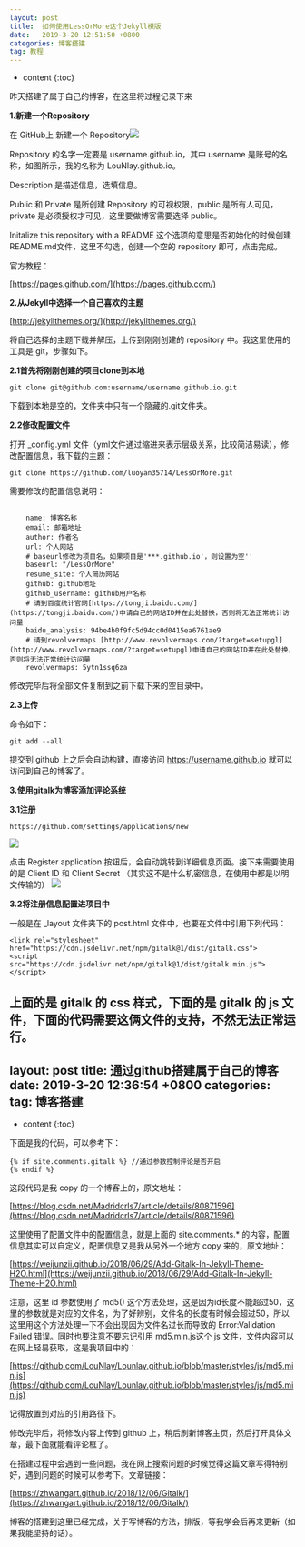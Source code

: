 ```yaml
---
layout: post
title:  如何使用LessOrMore这个Jekyll模版
date:   2019-3-20 12:51:50 +0800
categories: 博客搭建
tag: 教程
---
```


* content
{:toc}


昨天搭建了属于自己的博客，在这里将过程记录下来

  

**1.新建一个Repository**

在 GitHub上 新建一个 Repository![](https://lounlay.github.io/images/newRepository.png)

Repository 的名字一定要是 username.github.io，其中 username 是账号的名称，如图所示，我的名称为 LouNlay.github.io。

  

Description 是描述信息，选填信息。

  

Public 和 Private 是所创建 Repository 的可视权限，public 是所有人可见，private 是必须授权才可见，这里要做博客需要选择 public。

  

Initalize this repository with a README 这个选项的意思是否初始化的时候创建README.md文件，这里不勾选，创建一个空的 repository 即可，点击完成。

  

官方教程：


[https://pages.github.com/](https://pages.github.com/)


  

**2.从Jekyll中选择一个自己喜欢的主题**  


[http://jekyllthemes.org/](http://jekyllthemes.org/)


将自己选择的主题下载并解压，上传到刚刚创建的 repository 中。我这里使用的工具是 git，步骤如下。

  

**2.1首先将刚刚创建的项目clone到本地**

```
git clone git@github.com:username/username.github.io.git
```

下载到本地是空的，文件夹中只有一个隐藏的.git文件夹。  

  

**2.2修改配置文件**

打开 _config.yml 文件（yml文件通过缩进来表示层级关系，比较简洁易读），修改配置信息，我下载的主题：

```
git clone https://github.com/luoyan35714/LessOrMore.git
```

  

需要修改的配置信息说明：  

```

    name: 博客名称
    email: 邮箱地址
    author: 作者名
    url: 个人网站
    # baseurl修改为项目名，如果项目是'***.github.io'，则设置为空''
    baseurl: "/LessOrMore"
    resume_site: 个人简历网站
    github: github地址
    github_username: github用户名称
    # 请到百度统计官网[https://tongji.baidu.com/](https://tongji.baidu.com/)申请自己的网站ID并在此处替换，否则将无法正常统计访问量
    baidu_analysis: 94be4b0f9fc5d94cc0d0415ea6761ae9
    # 请到revolvermaps [http://www.revolvermaps.com/?target=setupgl](http://www.revolvermaps.com/?target=setupgl)申请自己的网站ID并在此处替换，否则将无法正常统计访问量
    revolvermaps: 5ytn1ssq6za

```

修改完毕后将全部文件复制到之前下载下来的空目录中。

  

**2.3上传**

命令如下：

```
git add --all
```

提交到 github 上之后会自动构建，直接访问 https://username.github.io 就可以访问到自己的博客了。  

  

**3.使用gitalk为博客添加评论系统**

**3.1注册**

```
https://github.com/settings/applications/new
```

![](https://lounlay.github.io/images/newApplication.png)  

点击 Register application 按钮后，会自动跳转到详细信息页面。接下来需要使用的是 Client ID 和 Client Secret （其实这不是什么机密信息，在使用中都是以明文传输的）
![](https://lounlay.github.io/images/id.png)

**3.2将注册信息配置进项目中**

一般是在 _layout 文件夹下的 post.html 文件中，也要在文件中引用下列代码：

```
<link rel="stylesheet" href="https://cdn.jsdelivr.net/npm/gitalk@1/dist/gitalk.css">
<script src="https://cdn.jsdelivr.net/npm/gitalk@1/dist/gitalk.min.js"></script>
```

上面的是 gitalk 的 css 样式，下面的是 gitalk 的 js 文件，下面的代码需要这俩文件的支持，不然无法正常运行。  
---
layout: post
title:  通过github搭建属于自己的博客
date:   2019-3-20 12:36:54 +0800
categories: 
tag: 博客搭建
---

* content
{:toc}
  

下面是我的代码，可以参考下：

```
{% if site.comments.gitalk %} //通过参数控制评论是否开启
{% endif %}
```

这段代码是我 copy 的一个博客上的，原文地址：  


[https://blog.csdn.net/Madridcrls7/article/details/80871596](https://blog.csdn.net/Madridcrls7/article/details/80871596)


  

这里使用了配置文件中的配置信息，就是上面的 site.comments.* 的内容，配置信息其实可以自定义，配置信息又是我从另外一个地方 copy 来的，原文地址：


[https://weijunzii.github.io/2018/06/29/Add-Gitalk-In-Jekyll-Theme-H2O.html](https://weijunzii.github.io/2018/06/29/Add-Gitalk-In-Jekyll-Theme-H2O.html)


注意，这里 id 参数使用了 md5() 这个方法处理，这是因为id长度不能超过50，这里的参数就是对应的文件名，为了好辨别，文件名的长度有时候会超过50，所以这里用这个方法处理一下不会出现因为文件名过长而导致的 Error:Validation Failed 错误。同时也要注意不要忘记引用 md5.min.js这个 js 文件，文件内容可以在网上轻易获取，这是我项目中的：


[https://github.com/LouNlay/Lounlay.github.io/blob/master/styles/js/md5.min.js](https://github.com/LouNlay/Lounlay.github.io/blob/master/styles/js/md5.min.js)


记得放置到对应的引用路径下。  

  

修改完毕后，将修改内容上传到 github 上，稍后刷新博客主页，然后打开具体文章，最下面就能看评论框了。

  

在搭建过程中会遇到一些问题，我在网上搜索问题的时候觉得这篇文章写得特别好，遇到问题的时候可以参考下。文章链接：


[https://zhwangart.github.io/2018/12/06/Gitalk/](https://zhwangart.github.io/2018/12/06/Gitalk/)


  

博客的搭建到这里已经完成，关于写博客的方法，排版，等我学会后再来更新（如果我能坚持的话）。
